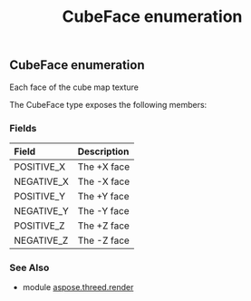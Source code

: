﻿---
title: CubeFace enumeration
second_title: Aspose.3D for Python via .NET API References
description: 
type: docs
weight: 410
url: /python-net/aspose.threed.render/cubeface/
is_root: false
---

## CubeFace enumeration

Each face of the cube map texture



The CubeFace type exposes the following members:

### Fields
| Field | Description |
| :- | :- |
| POSITIVE_X | The +X face |
| NEGATIVE_X | The -X face |
| POSITIVE_Y | The +Y face |
| NEGATIVE_Y | The -Y face |
| POSITIVE_Z | The +Z face |
| NEGATIVE_Z | The -Z face |



### See Also
* module [aspose.threed.render](..)
